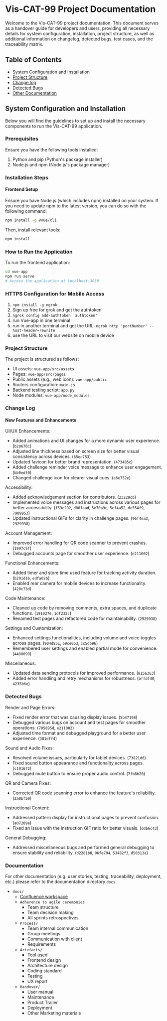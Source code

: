 # Vis-CAT-99 Project Documentation

Welcome to the Vis-CAT-99 project documentation. This document serves as a handover guide for developers and users, providing all necessary details for system configuration, installation, project structure, as well as additional information on changelog, detected bugs, test cases, and the traceability matrix.

## Table of Contents

- [System Configuration and Installation](#system-configuration-and-installation)
- [Project Structure](#project-structure)
- [Change log](#change-log)
- [Detected Bugs](#detected-bugs)
- [Other Documentation](#documentation)


## System Configuration and Installation

Below you will find the guidelines to set up and install the necessary components to run the Vis-CAT-99 application.

### Prerequisites

Ensure you have the following tools installed:
1. Python and pip (Python's package installer)
2. Node.js and npm (Node.js's package manager)

### Installation Steps

#### Frontend Setup

Ensure you have Node.js (which includes npm) installed on your system. If you need to update npm to the latest version, you can do so with the following command:

```bash
npm install -g @vue/cli
```
Then, install relevant tools:
```bash
npm install
```
### How to Run the Application
To run the frontend application:
```bash
cd vue-app
npm run serve
# Access the application at localhost:3030
```

### HTTPS Configuration for Mobile Access
1. `npm install -g ngrok`
2. Sign up free for grok and get the authtoken
3. `ngrok config add-authtoken 'authtoken'`
4. run Vue-app in one terminal
5. run in another terminal and get the URL: `ngrok http 'portNumber' --host-header=rewrite`
6. use the URL to visit our website on mobile device

### Project Structure
The project is structured as follows:
- UI assets: `vue-app/src/assets`
- Pages: `vue-app/src/pages`
- Public assets (e.g., web icon): `vue-app/public`
- Routers configuration: `main.js`
- Backend testing script: `app.py`
- Node modules: `vue-app/node_modules`

### Change Log

#### New Features and Enhancements

UI/UX Enhancements:
- Added animations and UI changes for a more dynamic user experience. (`b20676c`)
- Adjusted line thickness based on screen size for better visual consistency across devices. (`65ed753`)
- Updated favicon for better brand representation. (`473485c`)
- Added challenge reminder voice message to enhance user engagement. (`bb0edf0`)
- Changed challenge icon for clearer visual cues. (`e6e752e`)

Accessibility:
- Added acknowledgement section for contributors. (`23229cb`)
- Implemented voice messages and instructions across various pages for better accessibility. (`f53c292`, `d88faad`, `5e70a9c`, `5cf4a52`, `de554f9`, `7909953`)
- Updated instructional GIFs for clarity in challenge pages. (`96f4ea3`, `2929938`)

Account Management:
- Improved error handling for QR code scanner to prevent crashes. (`1997c5f`)
- Debugged accounts page for smoother user experience. (`e211002`)

Functional Enhancements:
- Added timer and store time used feature for tracking activity duration. (`b291d16`, `edfa02b`)
- Enabled rear camera for mobile devices to increase functionality. (`420c73d`)

Code Maintenance:
- Cleaned up code by removing comments, extra spaces, and duplicate functions. (`191027e`, `1df232c`)
- Renamed test pages and refactored code for maintainability. (`2929938`)

Settings and Customization:
- Enhanced settings functionalities, including volume and voice toggles across pages. (`904d851`, `b9ce053`, `cc5db96`)
- Remembered user settings and enabled partial mode for convenience. (`4488099`)

Miscellaneous:
- Updated data sending protocols for improved performance. (`8156363`)
- Added error handling and retry mechanisms for robustness. (`bffdf40`, `4235b6e`)

### Detected Bugs

Render and Page Errors:
- Fixed render error that was causing display issues. (`5b47198`)
- Debugged various bugs on account and test pages for smoother operations. (`705895d`, `e211002`)
- Adjusted time format and debugged playground for a better user experience. (`381dff4`)

Sound and Audio Fixes:
- Resolved volume issues, particularly for tablet devices. (`73821d6`)
- Fixed sound button appearance and functionality across pages. (`c191672`)
- Debugged mute button to ensure proper audio control. (`7fb8b20`)

QR and Camera Fixes:
- Corrected QR code scanning error to enhance the feature's reliability. (`2a0bf50`)

Instructional Content:
- Addressed pattern display for instructional pages to prevent confusion. (`a07209a`)
- Fixed an issue with the instruction GIF ratio for better visuals. (`ddb6c43`)

General Debugging:
- Addressed miscellaneous bugs and performed general debugging to ensure stability and reliability. (`d2281b8`, `06fe794`, `53482f3`, `d50313a`)

### Documentation
For other documentation (e.g. user stories, testing, traceability, deployment, etc.) please refer to the documentation directory `docs`.
- `docs/`
  - [Confluence workspace](https://fionazhang.atlassian.net/wiki/spaces/99Problems/overview?homepageId=164743)
  - `Adherence to agile ceremonies`
    - Team structure
    - Team decision making
    - All sprints retrospectives
  - `Process/`
    - Team internal communication
    - Group meetings
    - Communication with client
    - Requirements
  - `Artefacts/`
    - Tool used
    - Frontend design
    - Architecture design
    - Coding standard
    - Testing
    - UX report
  - `Handover/`
    - User manual
    - Maintenance
    - Product Trailer
    - Deployment
    - Other Marketing materials
